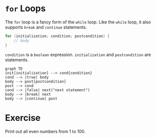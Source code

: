 # `for` Loops
The `for` loop is a fancy form of the `while` loop. Like the `while` loop, it also supports `break` and `continue` statements.

```java
for (initialization; condition; postcondition) {
	// body
}
```

`condition` is a `boolean` expression. `initialization` and `postcondition` are statements.

```mermaid
graph TD
init[initialization] --> cond{condition}
cond --> |true| body
body --> post[postcondition]
post --> cond
cond --> |false| next("next statement")
body --> |break| next
body --> |continue| post
```

# Exercise
Print out all even numbers from 1 to 100.

